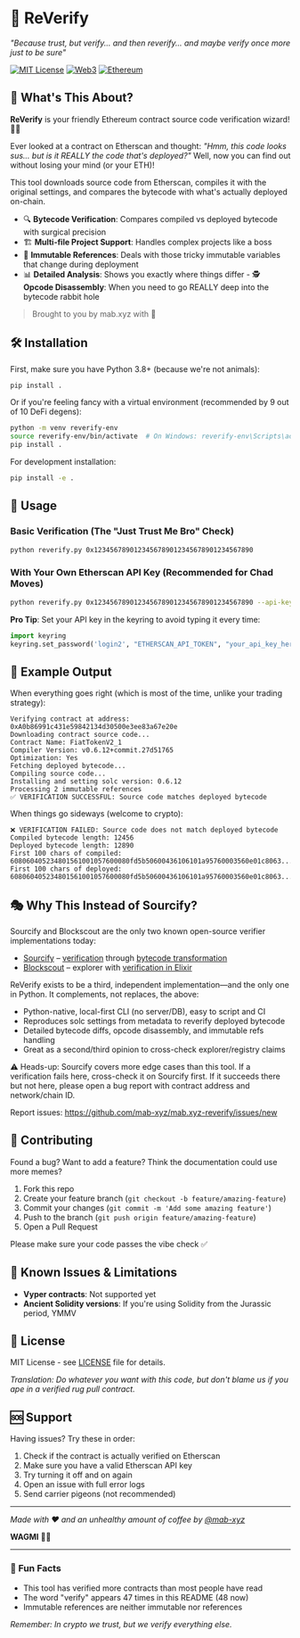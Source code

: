 # 🔮 ReVerify

*"Because trust, but verify... and then reverify... and maybe verify once more just to be sure"*

[![MIT License](https://img.shields.io/badge/License-MIT-green.svg)](https://choosealicense.com/licenses/mit/)
[![Web3](https://img.shields.io/badge/Web3-Ready-orange.svg)](#)
[![Ethereum](https://img.shields.io/badge/Ethereum-Compatible-purple.svg)](#)

## 🚀 What's This About?

**ReVerify** is your friendly Ethereum contract source code verification wizard! 🧙‍♂️ 

Ever looked at a contract on Etherscan and thought: *"Hmm, this code looks sus... but is it REALLY the code that's deployed?"* Well, now you can find out without losing your mind (or your ETH)!

This tool downloads source code from Etherscan, compiles it with the original settings, and compares the bytecode with what's actually deployed on-chain. 

- 🔍 **Bytecode Verification**: Compares compiled vs deployed bytecode with surgical precision
- 🏗️ **Multi-file Project Support**: Handles complex projects like a boss
- 🔧 **Immutable References**: Deals with those tricky immutable variables that change during deployment
- 📊 **Detailed Analysis**: Shows you exactly where things differ - 🕵️ **Opcode Disassembly**: When you need to go REALLY deep into the bytecode rabbit hole

> Brought to you by mab.xyz with 💜

## 🛠️ Installation

First, make sure you have Python 3.8+ (because we're not animals):

```bash
pip install .
```

Or if you're feeling fancy with a virtual environment (recommended by 9 out of 10 DeFi degens):

```bash
python -m venv reverify-env
source reverify-env/bin/activate  # On Windows: reverify-env\Scripts\activate
pip install .
```

For development installation:

```bash
pip install -e .
```

## 🎯 Usage

### Basic Verification (The "Just Trust Me Bro" Check)

```bash
python reverify.py 0x1234567890123456789012345678901234567890
```

### With Your Own Etherscan API Key (Recommended for Chad Moves)

```bash
python reverify.py 0x1234567890123456789012345678901234567890 --api-key YOUR_API_KEY
```

**Pro Tip**: Set your API key in the keyring to avoid typing it every time:
```python
import keyring
keyring.set_password('login2', "ETHERSCAN_API_TOKEN", "your_api_key_here")
```

## 📝 Example Output

When everything goes right (which is most of the time, unlike your trading strategy):

```
Verifying contract at address: 0xA0b86991c431e59842134d30500e3ee83a67e20e
Downloading contract source code...
Contract Name: FiatTokenV2_1
Compiler Version: v0.6.12+commit.27d51765
Optimization: Yes
Fetching deployed bytecode...
Compiling source code...
Installing and setting solc version: 0.6.12
Processing 2 immutable references
✅ VERIFICATION SUCCESSFUL: Source code matches deployed bytecode
```

When things go sideways (welcome to crypto):

```
❌ VERIFICATION FAILED: Source code does not match deployed bytecode
Compiled bytecode length: 12456
Deployed bytecode length: 12890
First 100 chars of compiled: 608060405234801561001057600080fd5b50600436106101a95760003560e01c8063...
First 100 chars of deployed: 608060405234801561001057600080fd5b50600436106101a95760003560e01c8063...
```

## 🎭 Why This Instead of Sourcify?

Sourcify and Blockscout are the only two known open-source verifier implementations today:
- [Sourcify](https://sourcify.dev/) – [verification](
https://github.com/argotorg/sourcify/blob/staging/packages/lib-sourcify/src/Verification/Verification.ts) through [bytecode transformation](https://github.com/argotorg/sourcify/blob/staging/packages/lib-sourcify/src/Verification/Transformations.ts#L200)
- [Blockscout](https://github.com/blockscout/blockscout) – explorer with [verification in Elixir](https://github.com/blockscout/blockscout/blob/03e4b57557f104c55830d62d3b2905bb603fca44/apps/explorer/lib/explorer/smart_contract/solidity/verifier.ex
)

ReVerify exists to be a third, independent implementation—and the only one in Python. It complements, not replaces, the above:

- Python-native, local-first CLI (no server/DB), easy to script and CI
- Reproduces solc settings from metadata to reverify deployed bytecode
- Detailed bytecode diffs, opcode disassembly, and immutable refs handling
- Great as a second/third opinion to cross-check explorer/registry claims

⚠️ Heads-up: Sourcify covers more edge cases than this tool. If a verification fails here, cross-check it on Sourcify first. If it succeeds there but not here, please open a bug report with contract address and network/chain ID.

Report issues: https://github.com/mab-xyz/mab.xyz-reverify/issues/new

## 🤝 Contributing

Found a bug? Want to add a feature? Think the documentation could use more memes? 

1. Fork this repo
2. Create your feature branch (`git checkout -b feature/amazing-feature`)
3. Commit your changes (`git commit -m 'Add some amazing feature'`)
4. Push to the branch (`git push origin feature/amazing-feature`)
5. Open a Pull Request

Please make sure your code passes the vibe check ✅

## 🐛 Known Issues & Limitations

- **Vyper contracts**: Not supported yet
- **Ancient Solidity versions**: If you're using Solidity from the Jurassic period, YMMV

## 📄 License

MIT License - see [LICENSE](LICENSE) file for details.

*Translation: Do whatever you want with this code, but don't blame us if you ape in a verified rug pull contract.*

## 🆘 Support

Having issues? Try these in order:

1. Check if the contract is actually verified on Etherscan
2. Make sure you have a valid Etherscan API key
3. Try turning it off and on again
4. Open an issue with full error logs
5. Send carrier pigeons (not recommended)

---

*Made with ❤️ and an unhealthy amount of coffee by [@mab-xyz](https://github.com/mab-xyz)*

**WAGMI** 🚀🌙

---

### 🎪 Fun Facts

- This tool has verified more contracts than most people have read
- The word "verify" appears 47 times in this README (48 now)
- Immutable references are neither immutable nor references

*Remember: In crypto we trust, but we verify everything else.*